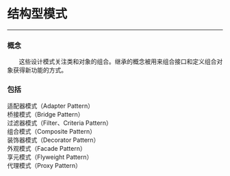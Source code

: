 # 结构型模式
<hr/>

### 概念
&nbsp;&nbsp;&nbsp;&nbsp;&nbsp;&nbsp;&nbsp;这些设计模式关注类和对象的组合。继承的概念被用来组合接口和定义组合对象获得新功能的方式。<br/>
### 包括
适配器模式（Adapter Pattern）<br/>
桥接模式（Bridge Pattern）<br/>
过滤器模式（Filter、Criteria Pattern）<br/>
组合模式（Composite Pattern）<br/>
装饰器模式（Decorator Pattern）<br/>
外观模式（Facade Pattern）<br/>
享元模式（Flyweight Pattern）<br/>
代理模式（Proxy Pattern）